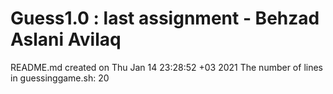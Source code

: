 # Guess1.0 : last assignment - Behzad Aslani Avilaq
README.md created on Thu Jan 14 23:28:52 +03 2021
The number of lines in guessinggame.sh:       20
